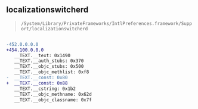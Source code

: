 ## localizationswitcherd

> `/System/Library/PrivateFrameworks/IntlPreferences.framework/Support/localizationswitcherd`

```diff

-452.0.0.0.0
+454.100.0.0.0
   __TEXT.__text: 0x1490
   __TEXT.__auth_stubs: 0x370
   __TEXT.__objc_stubs: 0x500
   __TEXT.__objc_methlist: 0xf8
-  __TEXT.__const: 0x80
+  __TEXT.__const: 0x88
   __TEXT.__cstring: 0x1b2
   __TEXT.__objc_methname: 0x62d
   __TEXT.__objc_classname: 0x7f

```
